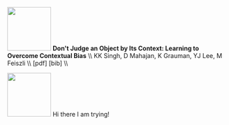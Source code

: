 <p align="left">
  <img width="100" height="100" src="http://www.fillmurray.com/460/300">
  <b>Don't Judge an Object by Its Context: Learning to Overcome Contextual Bias</b> \\
  <italic> KK Singh, D Mahajan, K Grauman, YJ Lee, M Feiszli </italic> \\
  [pdf] [bib] \\
</p>

<p align="left">
  <img width="100" height="100" src="http://www.fillmurray.com/460/300">
  Hi there I am trying! 
</p>
